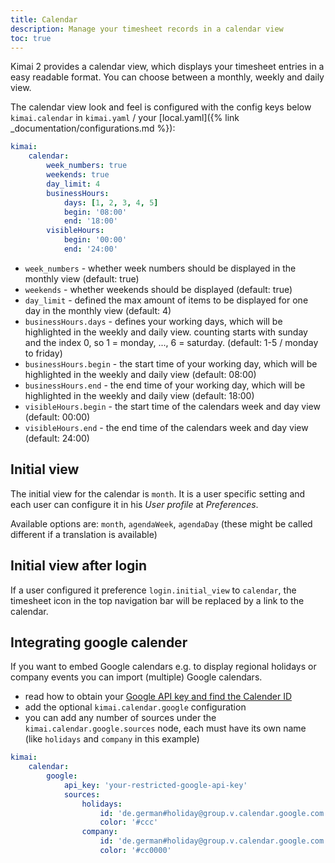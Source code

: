 ```yaml
---
title: Calendar
description: Manage your timesheet records in a calendar view
toc: true
---
```


Kimai 2 provides a calendar view, which displays your timesheet entries in a easy readable format.
You can choose between a monthly, weekly and daily view.

The calendar view look and feel is configured with the config keys below `kimai.calendar` in `kimai.yaml` / your [local.yaml]({% link _documentation/configurations.md %}):  

```yaml
kimai:
    calendar:
        week_numbers: true
        weekends: true
        day_limit: 4
        businessHours:
            days: [1, 2, 3, 4, 5]
            begin: '08:00'
            end: '18:00'
        visibleHours:
            begin: '00:00'
            end: '24:00'
```

- `week_numbers` - whether week numbers should be displayed in the monthly view (default: true)
- `weekends` - whether weekends should be displayed (default: true)
- `day_limit` - defined the max amount of items to be displayed for one day in the monthly view (default: 4)
- `businessHours.days` - defines your working days, which will be highlighted in the weekly and daily view. counting starts with sunday and the index 0, so 1 = monday, ..., 6 = saturday. (default: 1-5 / monday to friday) 
- `businessHours.begin` - the start time of your working day, which will be highlighted in the weekly and daily view (default: 08:00)
- `businessHours.end` - the end time of your working day, which will be highlighted in the weekly and daily view (default: 18:00)
- `visibleHours.begin` - the start time of the calendars week and day view (default: 00:00)
- `visibleHours.end` - the end time of the calendars week and day view (default: 24:00)

## Initial view

The initial view for the calendar is `month`.
It is a user specific setting and each user can configure it in his _User profile_ at _Preferences_.  

Available options are: `month`, `agendaWeek`, `agendaDay` (these might be called different if a translation is available)

## Initial view after login

If a user configured it preference `login.initial_view` to `calendar`, the timesheet icon in the top navigation bar 
will be replaced by a link to the calendar.  

## Integrating google calender

If you want to embed Google calendars e.g. to display regional holidays or company events you can import (multiple) Google calendars.

- read how to obtain your [Google API key and find the Calender ID](https://fullcalendar.io/docs/google-calendar)
- add the optional `kimai.calendar.google` configuration
- you can add any number of sources under the `kimai.calendar.google.sources` node, each must have its own name (like `holidays` and `company` in this example)

```yaml
kimai:
    calendar:
        google:
            api_key: 'your-restricted-google-api-key'
            sources:
                holidays:
                    id: 'de.german#holiday@group.v.calendar.google.com'
                    color: '#ccc'
                company:
                    id: 'de.german#holiday@group.v.calendar.google.com'
                    color: '#cc0000'
```
